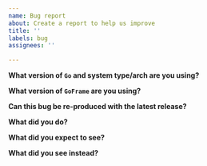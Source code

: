 ```yaml
---
name: Bug report
about: Create a report to help us improve
title: ''
labels: bug
assignees: ''

---
```


<!-- Please answer these questions before submitting your issue. Thanks! -->

<!-- 为高效处理 Bug，请您务必提供可复现该问题的最小可运行代码！否则 issue 可能会被延期处理！ -->
<!-- 为高效处理 Bug，请您务必提供可复现该问题的最小可运行代码！否则 issue 可能会被延期处理！ -->
<!-- 为高效处理 Bug，如请您务必提供可复现该问题的最小可运行代码！否则 issue 可能会被延期处理！ -->
<!-- 重要的事情说三遍！ -->

**What version of `Go` and system type/arch are you using?**
<!-- 
Please paste the output of command `go version` from your terminal.
What expects to see is like: `go 1.12, linux/amd64`
-->


**What version of `GoFrame` are you using?**
<!-- You can find the GF version from your `go.mod`, or from the `version.go` in `GF` -->


**Can this bug be re-produced with the latest release?**



**What did you do?**
<!--
If possible, provide a copy of shortest codes for reproducing the error.
A complete runnable program is best.
-->



**What did you expect to see?**



**What did you see instead?**
